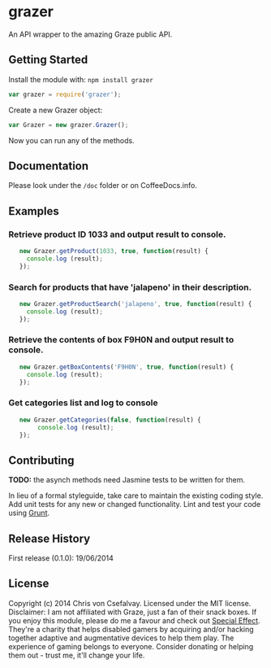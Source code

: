 # grazer

An API wrapper to the amazing Graze public API.

## Getting Started
Install the module with: `npm install grazer`

```javascript
var grazer = require('grazer');
```

Create a new Grazer object:

```javascript
var Grazer = new grazer.Grazer();
```

Now you can run any of the methods.


## Documentation
Please look under the `/doc` folder or on CoffeeDocs.info.

## Examples

### Retrieve product ID 1033 and output result to console.

```javascript
   new Grazer.getProduct(1033, true, function(result) {
     console.log (result);
   });
```

### Search for products that have 'jalapeno' in their description.

```javascript
   new Grazer.getProductSearch('jalapeno', true, function(result) {
     console.log (result);
   });
```
  
### Retrieve the contents of box F9H0N and output result to console.

```javascript
   new Grazer.getBoxContents('F9H0N', true, function(result) {
     console.log (result);
   });
```

### Get categories list and log to console

```javascript
   new Grazer.getCategories(false, function(result) {
        console.log (result);
   });
```

## Contributing
**TODO:** the asynch methods need Jasmine tests to be written for them.

In lieu of a formal styleguide, take care to maintain the existing coding style. Add unit tests for any new or changed functionality. Lint and test your code using [Grunt](http://gruntjs.com/).

## Release History
First release (0.1.0): 19/06/2014

## License
Copyright (c) 2014 Chris von Csefalvay. Licensed under the MIT license.
Disclaimer: I am not affiliated with Graze, just a fan of their snack boxes.
If you enjoy this module, please do me a favour and check out [Special Effect](http://www.specialeffect.org.uk/). They're a charity that helps disabled gamers by acquiring and/or hacking together adaptive and augmentative devices to help them play. The experience of gaming belongs to everyone. Consider donating or helping them out - trust me, it'll change your life.
